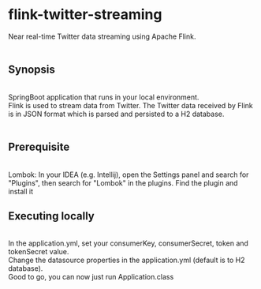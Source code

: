 # flink-twitter-streaming
Near real-time Twitter data streaming using Apache Flink.<br/>
<br/>
## Synopsis
<br/>
SpringBoot application that runs in your local environment.<br/>
Flink is used to stream data from Twitter. The Twitter data received by Flink is in JSON format which is parsed and persisted to a H2 database.<br/>
<br/>

## Prerequisite
<br/>
Lombok: In your IDEA (e.g. Intellij), open the Settings panel and search for "Plugins", then search for "Lombok" in the plugins. Find the plugin and install it<br/>

## Executing locally
<br/>
In the application.yml, set your consumerKey, consumerSecret, token and tokenSecret value.<br/>
Change the datasource properties in the application.yml (default is to H2 database).<br/>
Good to go, you can now just run Application.class<br/>
<br/>
